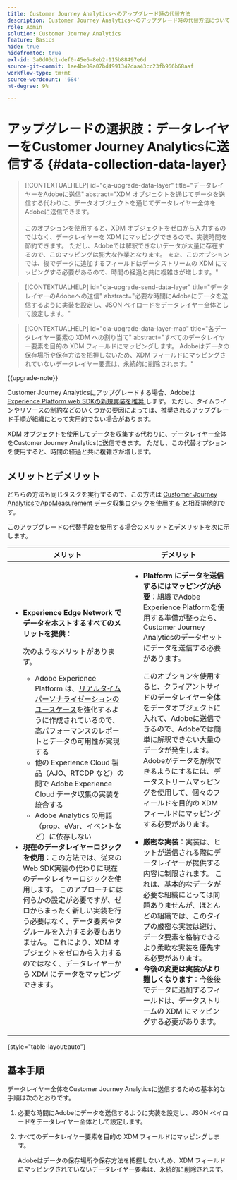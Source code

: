 ```yaml
---
title: Customer Journey Analyticsへのアップグレード時の代替方法
description: Customer Journey Analyticsへのアップグレード時の代替方法について説明します
role: Admin
solution: Customer Journey Analytics
feature: Basics
hide: true
hidefromtoc: true
exl-id: 3a0d03d1-def0-45e6-8eb2-115b88497e6d
source-git-commit: 1ae4be09a07bd4991342daa43cc23fb966b68aaf
workflow-type: tm+mt
source-wordcount: '684'
ht-degree: 9%

---
```


# アップグレードの選択肢：データレイヤーをCustomer Journey Analyticsに送信する {#data-collection-data-layer}

<!-- markdownlint-disable MD034 -->

>[!CONTEXTUALHELP]
>id="cja-upgrade-data-layer"
>title="データレイヤーをAdobeに送信"
>abstract="XDM オブジェクトを通じてデータを送信する代わりに、データオブジェクトを通じてデータレイヤー全体をAdobeに送信できます。<br><br> このオプションを使用すると、XDM オブジェクトをゼロから入力するのではなく、データレイヤーを XDM にマッピングできるので、実装時間を節約できます。 ただし、Adobeでは解釈できないデータが大量に存在するので、このマッピングは膨大な作業となります。 また、このオプションでは、後でデータに追加するフィールドはデータストリームの XDM にマッピングする必要があるので、時間の経過と共に複雑さが増します。"

<!-- markdownlint-enable MD034 -->

<!-- markdownlint-disable MD034 -->

>[!CONTEXTUALHELP]
>id="cja-upgrade-send-data-layer"
>title="データレイヤーのAdobeへの送信"
>abstract="必要な時間にAdobeにデータを送信するように実装を設定し、JSON ペイロードをデータレイヤー全体として設定します。"

<!-- markdownlint-enable MD034 -->

<!-- markdownlint-disable MD034 -->

>[!CONTEXTUALHELP]
>id="cja-upgrade-data-layer-map"
>title="各データレイヤー要素の XDM への割り当て"
>abstract="すべてのデータレイヤー要素を目的の XDM フィールドにマッピングします。 Adobeはデータの保存場所や保存方法を把握しないため、XDM フィールドにマッピングされていないデータレイヤー要素は、永続的に削除されます。"

<!-- markdownlint-enable MD034 -->

{{upgrade-note}}

Customer Journey Analyticsにアップグレードする場合、Adobeは [Experience Platform web SDKの新規実装を推奨 ](/help/getting-started/cja-upgrade/cja-upgrade-recommendations.md) します。 ただし、タイムラインやリソースの制約などのいくつかの要因によっては、推奨されるアップグレード手順が組織にとって実用的でない場合があります。

XDM オブジェクトを使用してデータを収集する代わりに、データレイヤー全体をCustomer Journey Analyticsに送信できます。 ただし、この代替オプションを使用すると、時間の経過と共に複雑さが増します。

## メリットとデメリット

どちらの方法も同じタスクを実行するので、この方法は [Customer Journey AnalyticsでAppMeasurement データ収集ロジックを使用する ](/help/getting-started/cja-upgrade/cja-upgrade-alternative-appmeasurement.md) と相互排他的です。

このアップグレードの代替手段を使用する場合のメリットとデメリットを次に示します。

| メリット | デメリット |
|----------|---------|
| <ul><li>**Experience Edge Network でデータをホストするすべてのメリットを提供**： <p>次のようなメリットがあります。</p><ul><li>Adobe Experience Platform は、[リアルタイムパーソナライゼーションのユースケース](https://experienceleague.adobe.com/docs/experience-platform/destinations/ui/activate/configure-personalization-destinations.html?lang=ja)を強化するように作成されているので、高パフォーマンスのレポートとデータの可用性が実現する</li><li>他の Experience Cloud 製品（AJO、RTCDP など）の間で Adobe Experience Cloud データ収集の実装を統合する</li><li>Adobe Analytics の用語（prop、eVar、イベントなど）に依存しない</li></ul><li>**現在のデータレイヤーロジックを使用**：この方法では、従来の Web SDK実装の代わりに現在のデータレイヤーロジックを使用します。 このアプローチには何らかの設定が必要ですが、ゼロからまったく新しい実装を行う必要はなく、データ要素やタグルールを入力する必要もありません。 これにより、XDM オブジェクトをゼロから入力するのではなく、データレイヤーから XDM にデータをマッピングできます。</li></ul> | <ul><li>**Platform にデータを送信するにはマッピングが必要**：組織でAdobe Experience Platformを使用する準備が整ったら、Customer Journey Analyticsのデータセットにデータを送信する必要があります。 <p>このオプションを使用すると、クライアントサイドのデータレイヤー全体をデータオブジェクトに入れて、Adobeに送信できるので、Adobeでは簡単に解釈できない大量のデータが発生します。 Adobeがデータを解釈できるようにするには、データストリームマッピングを使用して、個々のフィールドを目的の XDM フィールドにマッピングする必要があります。</p></li><li>**厳密な実装**：実装は、ヒットが送信される際にデータレイヤーが提供する内容に制限されます。 これは、基本的なデータが必要な組織にとっては問題ありませんが、ほとんどの組織では、このタイプの厳密な実装は避け、データ要素を格納できるより柔軟な実装を優先する必要があります。</li><li>**今後の変更は実装がより難しくなります**：今後後でデータに追加するフィールドは、データストリームの XDM にマッピングする必要があります。</li></ul> |

{style="table-layout:auto"}

## 基本手順

データレイヤー全体をCustomer Journey Analyticsに送信するための基本的な手順は次のとおりです。

1. 必要な時間にAdobeにデータを送信するように実装を設定し、JSON ペイロードをデータレイヤー全体として設定します。

1. すべてのデータレイヤー要素を目的の XDM フィールドにマッピングします。

   Adobeはデータの保存場所や保存方法を把握しないため、XDM フィールドにマッピングされていないデータレイヤー要素は、永続的に削除されます。

